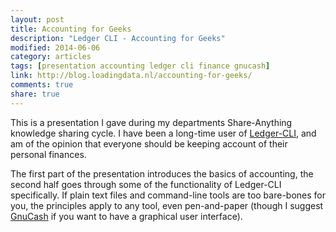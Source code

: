 ```yaml
---
layout: post
title: Accounting for Geeks
description: "Ledger CLI - Accounting for Geeks"
modified: 2014-06-06
category: articles
tags: [presentation accounting ledger cli finance gnucash]
link: http://blog.loadingdata.nl/accounting-for-geeks/
comments: true
share: true
---
```

This is a presentation I gave during my departments Share-Anything knowledge sharing cycle. I have been a long-time user of <a href="http://www.ledger-cli.org/" target="_BLANK">Ledger-CLI</a>, and am of the opinion that everyone should be keeping account of their personal finances.

The first part of the presentation introduces the basics of accounting, the second half goes through some of the functionality of Ledger-CLI
specifically. If plain text files and command-line tools are too bare-bones for you, the principles apply to any tool, even pen-and-paper (though
I suggest <a href="http://gnucash.org/" target="_BLANK">GnuCash</a> if you want to have a graphical user interface).
